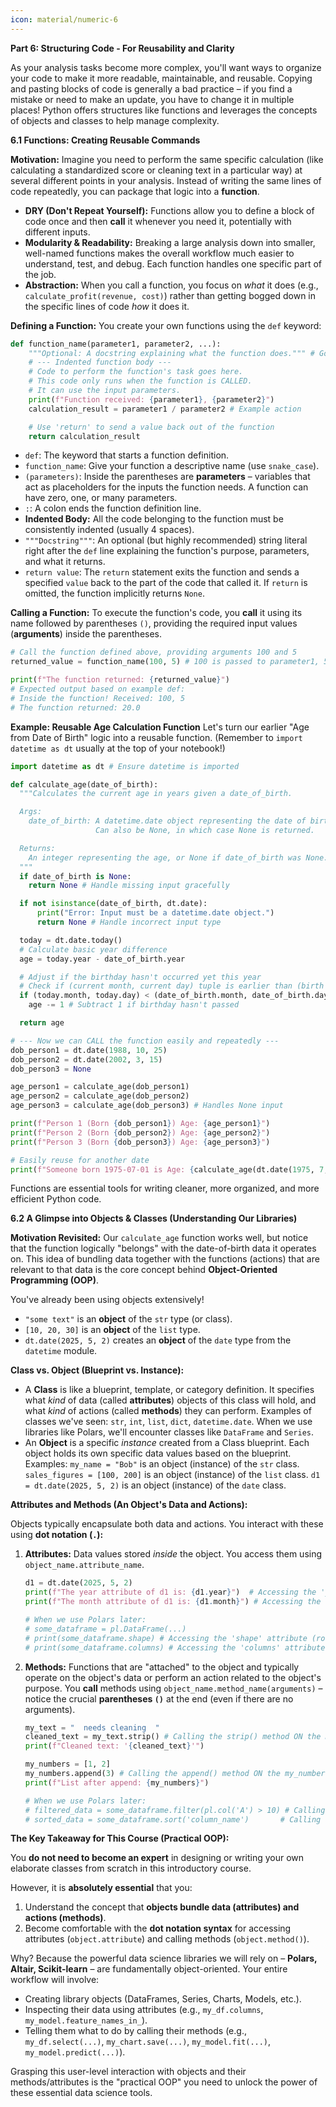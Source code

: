 ```yaml
--- 
icon: material/numeric-6
---
```


**Part 6: Structuring Code - For Reusability and Clarity**

As your analysis tasks become more complex, you'll want ways to organize your code to make it more readable, maintainable, and reusable. Copying and pasting blocks of code is generally a bad practice – if you find a mistake or need to make an update, you have to change it in multiple places! Python offers structures like functions and leverages the concepts of objects and classes to help manage complexity.

**6.1 Functions: Creating Reusable Commands**

**Motivation:** Imagine you need to perform the same specific calculation (like calculating a standardized score or cleaning text in a particular way) at several different points in your analysis. Instead of writing the same lines of code repeatedly, you can package that logic into a **function**.

* **DRY (Don't Repeat Yourself):** Functions allow you to define a block of code once and then **call** it whenever you need it, potentially with different inputs.
* **Modularity & Readability:** Breaking a large analysis down into smaller, well-named functions makes the overall workflow much easier to understand, test, and debug. Each function handles one specific part of the job.
* **Abstraction:** When you call a function, you focus on *what* it does (e.g., `calculate_profit(revenue, cost)`) rather than getting bogged down in the specific lines of code *how* it does it.

**Defining a Function:**
You create your own functions using the `def` keyword:

```python
def function_name(parameter1, parameter2, ...):
    """Optional: A docstring explaining what the function does.""" # Good practice!
    # --- Indented function body ---
    # Code to perform the function's task goes here.
    # This code only runs when the function is CALLED.
    # It can use the input parameters.
    print(f"Function received: {parameter1}, {parameter2}")
    calculation_result = parameter1 / parameter2 # Example action

    # Use 'return' to send a value back out of the function
    return calculation_result
```

* `def`: The keyword that starts a function definition.
* `function_name`: Give your function a descriptive name (use `snake_case`).
* `(parameters)`: Inside the parentheses are **parameters** – variables that act as placeholders for the inputs the function needs. A function can have zero, one, or many parameters.
* `:`: A colon ends the function definition line.
* **Indented Body:** All the code belonging to the function must be consistently indented (usually 4 spaces).
* `"""Docstring"""`: An optional (but highly recommended) string literal right after the `def` line explaining the function's purpose, parameters, and what it returns.
* `return value`: The `return` statement exits the function and sends a specified `value` back to the part of the code that called it. If `return` is omitted, the function implicitly returns `None`.

**Calling a Function:**
To execute the function's code, you **call** it using its name followed by parentheses `()`, providing the required input values (**arguments**) inside the parentheses.

```python
# Call the function defined above, providing arguments 100 and 5
returned_value = function_name(100, 5) # 100 is passed to parameter1, 5 to parameter2

print(f"The function returned: {returned_value}")
# Expected output based on example def:
# Inside the function! Received: 100, 5
# The function returned: 20.0
```

**Example: Reusable Age Calculation Function**
Let's turn our earlier "Age from Date of Birth" logic into a reusable function. (Remember to `import datetime as dt` usually at the top of your notebook!)

```python
import datetime as dt # Ensure datetime is imported

def calculate_age(date_of_birth):
  """Calculates the current age in years given a date_of_birth.

  Args:
    date_of_birth: A datetime.date object representing the date of birth.
                   Can also be None, in which case None is returned.

  Returns:
    An integer representing the age, or None if date_of_birth was None.
  """
  if date_of_birth is None:
    return None # Handle missing input gracefully

  if not isinstance(date_of_birth, dt.date):
      print("Error: Input must be a datetime.date object.")
      return None # Handle incorrect input type

  today = dt.date.today()
  # Calculate basic year difference
  age = today.year - date_of_birth.year

  # Adjust if the birthday hasn't occurred yet this year
  # Check if (current month, current day) tuple is earlier than (birth month, birth day) tuple
  if (today.month, today.day) < (date_of_birth.month, date_of_birth.day):
    age -= 1 # Subtract 1 if birthday hasn't passed

  return age

# --- Now we can CALL the function easily and repeatedly ---
dob_person1 = dt.date(1988, 10, 25)
dob_person2 = dt.date(2002, 3, 15)
dob_person3 = None

age_person1 = calculate_age(dob_person1)
age_person2 = calculate_age(dob_person2)
age_person3 = calculate_age(dob_person3) # Handles None input

print(f"Person 1 (Born {dob_person1}) Age: {age_person1}")
print(f"Person 2 (Born {dob_person2}) Age: {age_person2}")
print(f"Person 3 (Born {dob_person3}) Age: {age_person3}")

# Easily reuse for another date
print(f"Someone born 1975-07-01 is Age: {calculate_age(dt.date(1975, 7, 1))}")
```
Functions are essential tools for writing cleaner, more organized, and more efficient Python code.

**6.2 A Glimpse into Objects & Classes (Understanding Our Libraries)**

**Motivation Revisited:** Our `calculate_age` function works well, but notice that the function logically "belongs" with the date-of-birth data it operates on. This idea of bundling data together with the functions (actions) that are relevant to that data is the core concept behind **Object-Oriented Programming (OOP)**.

You've already been using objects extensively!

* `"some text"` is an **object** of the `str` type (or class).
* `[10, 20, 30]` is an **object** of the `list` type.
* `dt.date(2025, 5, 2)` creates an **object** of the `date` type from the `datetime` module.

**Class vs. Object (Blueprint vs. Instance):**

* A **Class** is like a blueprint, template, or category definition. It specifies what *kind* of data (called **attributes**) objects of this class will hold, and what *kind* of actions (called **methods**) they can perform. Examples of classes we've seen: `str`, `int`, `list`, `dict`, `datetime.date`. When we use libraries like Polars, we'll encounter classes like `DataFrame` and `Series`.
* An **Object** is a specific *instance* created from a Class blueprint. Each object holds its own specific data values based on the blueprint. Examples: `my_name = "Bob"` is an object (instance) of the `str` class. `sales_figures = [100, 200]` is an object (instance) of the `list` class. `d1 = dt.date(2025, 5, 2)` is an object (instance) of the `date` class.

**Attributes and Methods (An Object's Data and Actions):**

Objects typically encapsulate both data and actions. You interact with these using **dot notation (`.`):**

1.  **Attributes:** Data values stored *inside* the object. You access them using `object_name.attribute_name`.

    ```python
    d1 = dt.date(2025, 5, 2)
    print(f"The year attribute of d1 is: {d1.year}")  # Accessing the 'year' attribute
    print(f"The month attribute of d1 is: {d1.month}") # Accessing the 'month' attribute

    # When we use Polars later:
    # some_dataframe = pl.DataFrame(...)
    # print(some_dataframe.shape) # Accessing the 'shape' attribute (rows, cols)
    # print(some_dataframe.columns) # Accessing the 'columns' attribute (list of names)
    ```

2.  **Methods:** Functions that are "attached" to the object and typically operate on the object's data or perform an action related to the object's purpose. You **call** methods using `object_name.method_name(arguments)` – notice the crucial **parentheses `()`** at the end (even if there are no arguments).

    ```python
    my_text = "  needs cleaning  "
    cleaned_text = my_text.strip() # Calling the strip() method ON the my_text string object
    print(f"Cleaned text: '{cleaned_text}'")

    my_numbers = [1, 2]
    my_numbers.append(3) # Calling the append() method ON the my_numbers list object
    print(f"List after append: {my_numbers}")

    # When we use Polars later:
    # filtered_data = some_dataframe.filter(pl.col('A') > 10) # Calling the filter() method
    # sorted_data = some_dataframe.sort('column_name')       # Calling the sort() method
    ```

**The Key Takeaway for This Course (Practical OOP):**

You **do not need to become an expert** in designing or writing your own elaborate classes from scratch in this introductory course.

However, it is **absolutely essential** that you:

1.  Understand the concept that **objects bundle data (attributes) and actions (methods)**.
2.  Become comfortable with the **dot notation syntax** for accessing attributes (`object.attribute`) and calling methods (`object.method()`).

Why? Because the powerful data science libraries we will rely on – **Polars, Altair, Scikit-learn** – are fundamentally object-oriented. Your entire workflow will involve:

* Creating library objects (DataFrames, Series, Charts, Models, etc.).
* Inspecting their data using attributes (e.g., `my_df.columns`, `my_model.feature_names_in_`).
* Telling them what to do by calling their methods (e.g., `my_df.select(...)`, `my_chart.save(...)`, `my_model.fit(...)`, `my_model.predict(...)`).

Grasping this user-level interaction with objects and their methods/attributes is the "practical OOP" you need to unlock the power of these essential data science tools.

